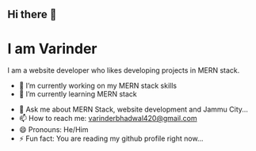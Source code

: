 ## Hi there 👋


<!-- **Varinderbhadwal/Varinderbhadwal** is a ✨ _special_ ✨ repository because its `README.md` (this file) appears on your GitHub profile. -->

# I am Varinder
I am a website developer who likes developing projects in MERN stack.

- 🔭 I’m currently working on my MERN stack skills
- 🌱 I’m currently learning MERN stack
<!-- 👯 I’m looking to collaborate on ... 
- 🤔 I’m looking for help with ... -->
- 💬 Ask me about MERN Stack, website development and Jammu City...
- 📫 How to reach me: varinderbhadwal420@gmail.com
- 😄 Pronouns: He/Him
- ⚡ Fun fact: You are reading my github profile right now...

